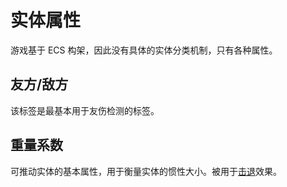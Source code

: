 # 实体属性

游戏基于 ECS 构架，因此没有具体的实体分类机制，只有各种属性。

## 友方/敌方

该标签是最基本用于友伤检测的标签。

## 重量系数

可推动实体的基本属性，用于衡量实体的惯性大小。被用于[击退](./effect.md#击退)效果。


